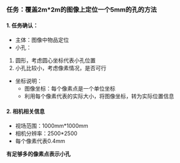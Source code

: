 ### 任务：覆盖2m*2m的图像上定位一个5mm的孔的方法
#### 1. 任务确认：    
- 主体：图像中物品定位
- 小孔：
1. 圆形，考虑圆心坐标代表小孔位置
2. 小孔比较小，考虑像素情况，是否可行
- 坐标说明：
    - 图像坐标：每个像素点是一个单位坐标
    - 利用每个像素代表的实际大小，将图像坐标，转为实际位置信息

#### 2. 相机相关信息
- 视场范围：1000mm*1000mm
- 相机分辨率：2500*2500
- 每个像素代表0.4mm

**有足够多的像素点表示小孔**